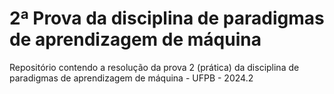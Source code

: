 # 2ª Prova da disciplina de paradigmas de aprendizagem de máquina
Repositório contendo a resolução da prova 2 (prática) da disciplina de paradigmas de aprendizagem de máquina - UFPB - 2024.2
